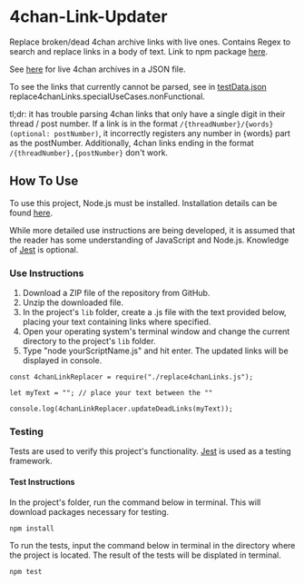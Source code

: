 # 4chan-Link-Updater

Replace broken/dead 4chan archive links with live ones. Contains Regex to search and replace links in a body of text. Link to npm package [here](https://www.npmjs.com/package/4chan-link-updater).

See [here](https://github.com/4chenz/archives.json) for live 4chan archives in a JSON file.

To see the links that currently cannot be parsed, see in [testData.json](https://github.com/bzvnr/4chan-Link-Updater/blob/master/lib/testData.json) replace4chanLinks.specialUseCases.nonFunctional.

tl;dr: it has trouble parsing 4chan links that only have a single digit in their thread / post number. If a link is in the format `/{threadNumber}/{words}(optional: postNumber)`, it incorrectly registers any number in {words} part as the postNumber. Additionally, 4chan links ending in the format `/{threadNumber},{postNumber}` don't work.

## How To Use

To use this project, Node.js must be installed. Installation details can be found [here](https://nodejs.org/en/download/).

While more detailed use instructions are being developed, it is assumed that the reader has some understanding of JavaScript and Node.js. Knowledge of [Jest](https://jestjs.io/) is optional.

### Use Instructions

1. Download a ZIP file of the repository from GitHub.
2. Unzip the downloaded file.
3. In the project's `lib` folder, create a .js file with the text provided below, placing your text containing links where specified.
4. Open your operating system's terminal window and change the current directory to the project's `lib` folder.
5. Type "node yourScriptName.js" and hit enter. The updated links will be displayed in console.

```
const 4chanLinkReplacer = require("./replace4chanLinks.js");

let myText = ""; // place your text between the ""

console.log(4chanLinkReplacer.updateDeadLinks(myText));
```

### Testing

Tests are used to verify this project's functionality. [Jest](https://jestjs.io/) is used as a testing framework.

#### Test Instructions

In the project's folder, run the command below in terminal. This will download packages necessary for testing.

```
npm install
```

To run the tests, input the command below in terminal in the directory where the project is located. The result of the tests will be displated in terminal.

```
npm test
```
